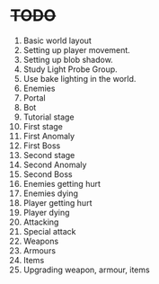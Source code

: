 # ~~TODO~~

1. Basic world layout
2. Setting up player movement.
3. Setting up blob shadow.
4. Study Light Probe Group.
5. Use bake lighting in the world.
6. Enemies
7. Portal
8. Bot
9. Tutorial stage
10. First stage
11. First Anomaly
12. First Boss
13. Second stage
14. Second Anomaly
15. Second Boss
16. Enemies getting hurt
17. Enemies dying
18. Player getting hurt
19. Player dying
20. Attacking
21. Special attack
22. Weapons
23. Armours
24. Items
25. Upgrading weapon, armour, items
